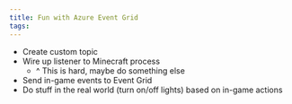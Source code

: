 ```yaml
---
title: Fun with Azure Event Grid
tags:
---
```


* Create custom topic
* Wire up listener to Minecraft process
  * ^ This is hard, maybe do something else
* Send in-game events to Event Grid
* Do stuff in the real world (turn on/off lights) based on in-game actions